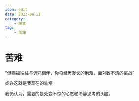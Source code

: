 ```yaml
---
icon: edit
date: 2023-06-11
category:
    - 随笔
tag:
    - 加油
---
```


# 苦难

“但赐福往往与诅咒相伴，你将经历漫长的磨难，面对数不清的挑战”

或许这就是我现在的处境

我仍认为，需要的是处变不惊的心态和冷静思考的头脑。